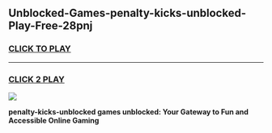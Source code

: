 
## Unblocked-Games-penalty-kicks-unblocked-Play-Free-28pnj
<h3>
<a href="https://premium76.site?title=penalty-kicks-unblocked&ref=21A">CLICK TO PLAY</a></h3>
<hr>

<h3>
<a href="https://premium76.site?title=penalty-kicks-unblocked&ref=21A">CLICK 2 PLAY</a>
  
</h3>

<a href="https://premium76.site?title=penalty-kicks-unblocked&ref=21A"><img src="https://clearcache.store/games.png"></a>


**penalty-kicks-unblocked games unblocked: Your Gateway to Fun and Accessible Online Gaming**
